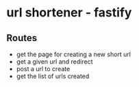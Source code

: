 # url shortener - fastify

## Routes

- get the page for creating a new short url
- get a given url and redirect
- post a url to create
- get the list of urls created

